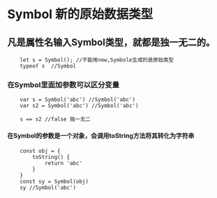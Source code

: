 # Symbol 新的原始数据类型

## 凡是属性名输入Symbol类型，就都是独一无二的。

        let s = Symbol(); //不能用new,Symbole生成的是原始类型
        typeof s  //Symbol

### 在Symbol里面加参数可以区分变量

        var s = Symbol('abc') //Symbol('abc')
        var s2 = Symbol('abc') //Symbol('abc')

        s == s2 //false 独一无二

#### 在Symbol的参数是一个对象，会调用toString方法将其转化为字符串

        const obj = {
            toString() {
                return 'abc'
            }
        }
        const sy = Symbol(obj)
        sy //Symbol('abc')

